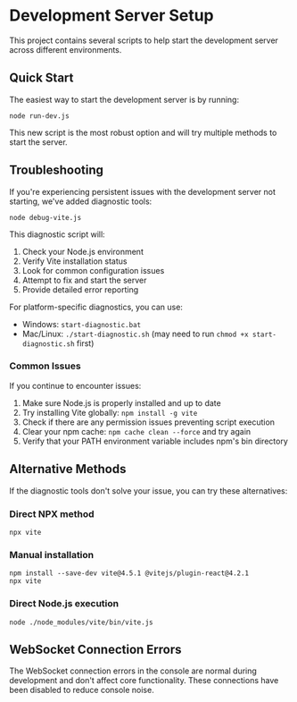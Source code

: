 
# Development Server Setup

This project contains several scripts to help start the development server across different environments.

## Quick Start

The easiest way to start the development server is by running:

```
node run-dev.js
```

This new script is the most robust option and will try multiple methods to start the server.

## Troubleshooting

If you're experiencing persistent issues with the development server not starting, we've added diagnostic tools:

```
node debug-vite.js
```

This diagnostic script will:
1. Check your Node.js environment
2. Verify Vite installation status
3. Look for common configuration issues
4. Attempt to fix and start the server
5. Provide detailed error reporting

For platform-specific diagnostics, you can use:
- Windows: `start-diagnostic.bat`
- Mac/Linux: `./start-diagnostic.sh` (may need to run `chmod +x start-diagnostic.sh` first)

### Common Issues

If you continue to encounter issues:

1. Make sure Node.js is properly installed and up to date
2. Try installing Vite globally: `npm install -g vite`
3. Check if there are any permission issues preventing script execution
4. Clear your npm cache: `npm cache clean --force` and try again
5. Verify that your PATH environment variable includes npm's bin directory

## Alternative Methods

If the diagnostic tools don't solve your issue, you can try these alternatives:

### Direct NPX method
```
npx vite
```

### Manual installation
```
npm install --save-dev vite@4.5.1 @vitejs/plugin-react@4.2.1
npx vite
```

### Direct Node.js execution
```
node ./node_modules/vite/bin/vite.js
```

## WebSocket Connection Errors

The WebSocket connection errors in the console are normal during development and don't affect core functionality. These connections have been disabled to reduce console noise.

